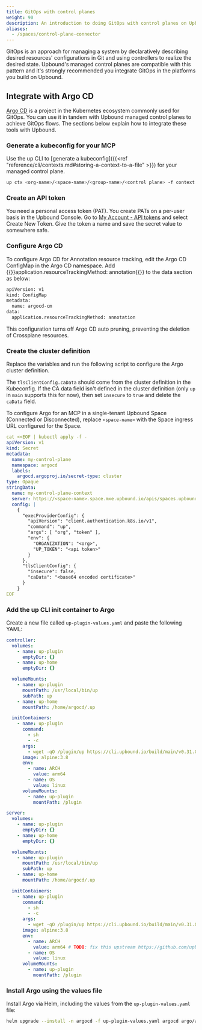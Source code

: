 ```yaml
---
title: GitOps with control planes
weight: 90
description: An introduction to doing GitOps with control planes on Upbound
aliases:
  - /spaces/control-plane-connector
---
```


GitOps is an approach for managing a system by declaratively describing desired resources' configurations in Git and using controllers to realize the desired state. Upbound's managed control planes are compatible with this pattern and it's strongly recommended you integrate GitOps in the platforms you build on Upbound.

<!-- vale Google.Headings = NO -->
## Integrate with Argo CD 
<!-- vale Google.Headings = YES -->

[Argo CD](https://argo-cd.readthedocs.io/en/stable/) is a project in the Kubernetes ecosystem commonly used for GitOps. You can use it in tandem with Upbound managed control planes to achieve GitOps flows. The sections below explain how to integrate these tools with Upbound.

### Generate a kubeconfig for your MCP

Use the up CLI to [generate a kubeconfig]({{<ref "reference/cli/contexts.md#storing-a-context-to-a-file" >}}) for your managed control plane.

```bash
up ctx <org-name>/<space-name>/<group-name>/<control plane> -f context.yaml
```

### Create an API token

<!-- vale Google.FirstPerson = NO -->
You need a personal access token (PAT). You create PATs on a per-user basis in the Upbound Console. Go to [My Account - API tokens](https://accounts.upbound.io/settings/tokens) and select Create New Token. Give the token a name and save the secret value to somewhere safe.
<!-- vale Google.FirstPerson = YES -->

<!-- vale Google.Headings = NO -->
### Configure Argo CD
<!-- vale Google.Headings = YES -->

To configure Argo CD for Annotation resource tracking, edit the Argo CD ConfigMap in the Argo CD namespace. Add {{<hover label="argoCM" line="3">}}application.resourceTrackingMethod: annotation{{</hover>}} to the data section as below:

```bash {label="argoCM"}
apiVersion: v1
kind: ConfigMap
metadata:
  name: argocd-cm
data:
  application.resourceTrackingMethod: annotation
```

This configuration turns off Argo CD auto pruning, preventing the deletion of Crossplane resources.

<!-- vale Google.Headings = NO -->
### Create the cluster definition
<!-- vale Google.Headings = YES -->

Replace the variables and run the following script to configure the Argo cluster definition.

The `tlsClientConfig.caData` should come from the cluster definition in the Kubeconfig. If the CA data field isn't defined in the cluster definition (only `up` in `main` supports this for now), then set `insecure` to `true` and delete the `caData` field.

To configure Argo for an MCP in a single-tenant Upbound Space (Connected or Disconnected), replace `<space-name>` with the Space ingress URL configured for the Space.

```yaml
cat <<EOF | kubectl apply -f -
apiVersion: v1
kind: Secret
metadata:
  name: my-control-plane
  namespace: argocd
  labels:
    argocd.argoproj.io/secret-type: cluster
type: Opaque
stringData:
  name: my-control-plane-context
  server: https://<space-name>.space.mxe.upbound.io/apis/spaces.upbound.io/v1beta1/namespaces/<group>/controlplanes/<control plane>/k8s
  config: |
    {
      "execProviderConfig": {
        "apiVersion": "client.authentication.k8s.io/v1",
        "command": "up",
        "args": [ "org", "token" ],
        "env": {
          "ORGANIZATION": "<org>",
          "UP_TOKEN": "<api token>"
        }
      },
      "tlsClientConfig": {
        "insecure": false,
        "caData": "<base64 encoded certificate>"
      }
    }    
EOF
```

### Add the up CLI init container to Argo

Create a new file called `up-plugin-values.yaml` and paste the following YAML:

```yaml
controller:
  volumes:
    - name: up-plugin
      emptyDir: {}
    - name: up-home
      emptyDir: {}

  volumeMounts:
    - name: up-plugin
      mountPath: /usr/local/bin/up
      subPath: up
    - name: up-home
      mountPath: /home/argocd/.up

  initContainers:
    - name: up-plugin
      command:
        - sh
        - -c
      args:
        - wget -qO /plugin/up https://cli.upbound.io/build/main/v0.31.0-rc.0.22.gcd944f6/bin/${OS}_${ARCH}/up && chmod +x /plugin/up
      image: alpine:3.8
      env:
        - name: ARCH
          value: arm64 
        - name: OS
          value: linux
      volumeMounts:
        - name: up-plugin
          mountPath: /plugin

server:
  volumes:
    - name: up-plugin
      emptyDir: {}
    - name: up-home
      emptyDir: {}

  volumeMounts:
    - name: up-plugin
      mountPath: /usr/local/bin/up
      subPath: up
    - name: up-home
      mountPath: /home/argocd/.up

  initContainers:
    - name: up-plugin
      command:
        - sh
        - -c
      args:
        - wget -qO /plugin/up https://cli.upbound.io/build/main/v0.31.0-rc.0.22.gcd944f6/bin/${OS}_${ARCH}/up && chmod +x /plugin/up
      image: alpine:3.8
      env:
        - name: ARCH
          value: arm64 # TODO: fix this upstream https://github.com/upbound/up/issues/530
        - name: OS
          value: linux
      volumeMounts:
        - name: up-plugin
          mountPath: /plugin
```

### Install Argo using the values file

Install Argo via Helm, including the values from the `up-plugin-values.yaml` file:

```bash
helm upgrade --install -n argocd -f up-plugin-values.yaml argocd argo/argo-cd
```